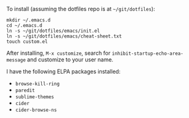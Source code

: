 To install (assuming the dotfiles repo is at `~/git/dotfiles`):

```
mkdir ~/.emacs.d
cd ~/.emacs.d
ln -s ~/git/dotfiles/emacs/init.el
ln -s ~/git/dotfiles/emacs/cheat-sheet.txt
touch custom.el
```

After installing, `M-x customize`, search for `inhibit-startup-echo-area-message` and customize to
your user name.

I have the following ELPA packages installed:
* `browse-kill-ring`
* `paredit`
* `sublime-themes`
* `cider`
* `cider-browse-ns`
